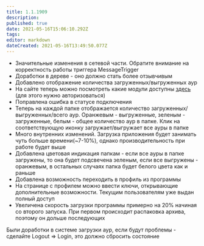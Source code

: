 ```yaml
---
title: 1.1.1909
description: 
published: true
date: 2021-05-16T15:06:10.292Z
tags: 
editor: markdown
dateCreated: 2021-05-16T13:49:50.077Z
---		
```

		
- Значительные изменения в сетевой части. Обратите внимание на корректность работы триггера MessageTrigger
- Доработки в дереве - оно должно стать более отзывчивым
- Добавлено отображение количества загруженных/выгруженных аур
- На сайте теперь можно посмотреть какие модули доступны [здесь](https://eyeauras.net/my) (для этого нужно авторизоваться)
- Поправлена ошибка в статусе подключения
- Теперь на каждой папке отображается количество загруженных/выгруженных/всего аур. Оранжевым - выгруженные, зеленым - загруженные, белым - общее количество аур в папке. Клик на соответствующую иконку загружает/выгружает все ауры в папке
- Много внутренних изменений. Загрузка приложения будет занимать чуть больше времени(~7-10%), однако производительность при работе будет выше
- Добавлена цветовая индикация папкам - если все ауры в папке загружены, то она будет подсвечена зеленым, если все выгружены - оранжевым, в остальных случаях папка будет белого цвета как и раньше
- Добавлена возможность переходить в профиль из программы
- На странице с профилем можно ввести ключи, открывающие дополнительные возможности. Текущим пользователям уже выдан полный доступ
- Увеличена скорость загрузки программы примерно на 20% начиная со второго запуска. При первом происходит распаковка архива, поэтому он дольше последующих

Были доработки в системе загрузки аур, если будут проблемы - сделайте Logout => Login, это должно сбросить состояние
